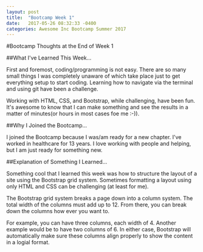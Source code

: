 ```yaml
---
layout: post
title:  "Bootcamp Week 1"
date:   2017-05-26 08:32:33 -0400
categories: Awesome Inc Bootcamp Summer 2017
---
```

#Bootcamp Thoughts at the End of Week 1

##What I've Learned This Week...

First and foremost, coding/programming is not easy. There are so many small things I was completely unaware of which take place just to get everything setup to start coding. Learning how to navigate via the terminal and using git have been a challenge.

Working with HTML, CSS, and Bootstrap, while challenging, have been fun. It's awesome to know that I can make something and see the results in a matter of minutes(or hours in most cases foe me :-)).

##Why I Joined the Bootcamp...

I joined the Bootcamp because I was/am ready for a new chapter. I've worked in healthcare for 13 years. I love working with people and helping, but I am just ready for something new.

##Explanation of Something I Learned...

Something cool that I learned this week was how to structure the layout of a site using the Bootstrap grid system. Sometimes formatting a layout using only HTML and CSS can be challenging (at least for me).

The Bootstrap grid system breaks a page down into a column system. The total width of the columns must add up to 12. From there, you can break down the columns how ever you want to.

For example, you can have three columns, each width of 4. Another example would be to have two columns of 6. In either case, Bootstrap will automatically make sure these columns align properly to show the content in a logial format.